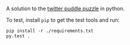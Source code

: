 A solution to the [twitter puddle puzzle](http://programmingpraxis.com/2013/11/15/twitter-puddle/) in python.

To test, install `pip` to get the test tools and run:

    pip install -r ./requirements.txt
    py.test .

